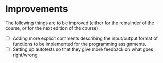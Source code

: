 # Improvements

The following things are to be improved (either for the remainder of the course, or for the next edition of the course).

- [ ] Adding more explicit comments describing the input/output format of functions to be implemented for the programming assignments.
- [ ] Setting up autotests so that they give more feedback on what goes right/wrong
